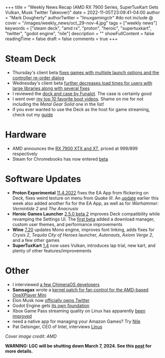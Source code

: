 +++
title = "Weekly News Recap (AMD RX 7900 Series, SuperTuxKart Gets Vulkan, Musk Twitter Takeover)"
date = 2022-11-05T23:09:41-04:00
author = "Mark Dougherty"
authorTwitter = "linuxgamingctr" #do not include @
cover = "/images/weekly_news/oct_29-nov-4.jpg"
tags = ["weekly news"]
keywords = ["steam deck", "amd rx", "proton", "heroic", "supertuxkart", "twitter", "godot engine", "nile"]
description = ""
showFullContent = false
readingTime = false
draft = false
comments = true
+++
# Steam Deck
- Thursday's client beta [fixes games with multiple launch options and the controller re-order dialog](https://linuxgamingcentral.com/posts/steam-deck-client-update-11-3-2022/)
- Wednesday's client beta [further decreases load times for users with large libraries along with several fixes](https://linuxgamingcentral.com/posts/steam-deck-client-beta-update-11-2-2022/)
- I reviewed the [dock and case by Funalot](https://linuxgamingcentral.com/posts/steam-deck-dock-and-case-by-funalot-review/). The case is certainly good
- I went over [my top 10 favorite boot videos](https://linuxgamingcentral.com/posts/my-top-10-favorite-boot-videos/). Shame on me for not including the *Metal Gear Solid* one in the list!
- if you ever wanted to use the Deck as the host for game streaming, check out my [guide](https://linuxgamingcentral.com/posts/setting-up-nvidia-gamestream-on-deck/)

# Hardware
- AMD announces the [RX 7900 XTX and XT](https://www.gamingonlinux.com/2022/11/amd-announce-rx-7900-xtx-and-rx-7900-xt-plus-fsr3-teased/), priced at $999/$899 respectively
- Steam for Chromebooks has now entered [beta](https://chromeos.dev/en/posts/steam-on-chromeos-beta)

# Software Updates
- **Proton Experimental** [11.4.2022](https://linuxgamingcentral.com/posts/proton-experimental-update-11-4-2022/) fixes the EA App from flickering on Deck, fixes weird texture on menu from *Quake III*. An [update](https://linuxgamingcentral.com/posts/proton-experimental-update-11-2-2022/) earlier this week also added another fix for the EA App, as well as for *Warhammer: Vermintide 2* and *The Anacrusis*
- **Heroic Games Launcher** [2.5.0 beta 2](https://linuxgamingcentral.com/posts/heroic-games-launcher-2.5.0-beta-2/) improves Deck compatibility while revamping the Settings UI. The [first beta](https://linuxgamingcentral.com/posts/heroic-games-launcher-2.5.0-beta-1/) added a download manager, custom user themes, and performance improvements
- **Wine** [7.20](https://www.winehq.org//announce/7.20) updates Mono engine, improves font linking, adds fixes for *Crysis 2*, *Tequila City of Heroes* launcher, *Autonauts*, *Axiom Verge 2*, and a few other games
- **SuperTuxKart** [1.4](https://github.com/supertuxkart/stk-code/blob/1.4/CHANGELOG.md) now uses Vulkan, introduces lap trial, new kart, and plenty of other features/improvements

# Other
- I interviewed [a few ChimeraOS developers](https://linuxgamingcentral.com/posts/interview-with-chimeraos-devs/)
- **Samsagax** wrote a [kernel patch for fan control for the AMD-based OneXPlayer Mini](https://www.phoronix.com/news/OneXPlayer-Linux-Platform-Drv)
- Elon Musk now [officially owns Twitter](https://www.gamingonlinux.com/2022/10/elon-musk-completes-twitter-takeover-nextcloud-to-ship-their-own-social-network-app/)
- Godot Engine gets [its own foundation](https://godotengine.org/article/godots-graduation-godot-moves-to-a-new-foundation)
- Xbox Game Pass streaming quality on Linux has apparently [been improved](https://www.reddit.com/r/xcloud/comments/ykb1v1/performance_and_quality_improvements_on_linux_and/)
- need a native app for managing your Amazon Games? Try [Nile](https://github.com/imLinguin/nile)
- Pat Gelsinger, CEO of Intel, interviews [Linus](https://www.youtube.com/watch?v=0m4hlWx7oRk)

*Cover image credit: AMD*

**WARNING: LGC will be shutting down March 7, 2024. See this [post](https://linuxgamingcentral.com/posts/the-end-of-lgc/) for more details.**
